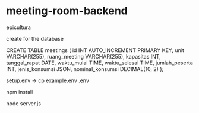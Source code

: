 # meeting-room-backend
 epicultura

create for the database

CREATE TABLE meetings (
    id INT AUTO_INCREMENT PRIMARY KEY,
    unit VARCHAR(255),
    ruang_meeting VARCHAR(255),
    kapasitas INT,
    tanggal_rapat DATE,
    waktu_mulai TIME,
    waktu_selesai TIME,
    jumlah_peserta INT,
    jenis_konsumsi JSON,
    nominal_konsumsi DECIMAL(10, 2)
);

setup.env -> 
    cp example.env .env

npm install

node server.js